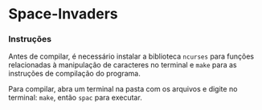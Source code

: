 # Space-Invaders

### Instruções

Antes de compilar, é necessário instalar a biblioteca `ncurses` para funções relacionadas à manipulação de caracteres no terminal e `make` para as instruções de compilação do programa.

Para compilar, abra um terminal na pasta com os arquivos e digite no terminal: `make`, então `spac` para executar.

